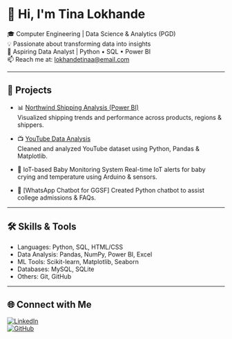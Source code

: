 
# 👋 Hi, I'm Tina Lokhande

🎓 Computer Engineering | Data Science & Analytics (PGD)  
💡 Passionate about transforming data into insights  
💼 Aspiring Data Analyst | Python • SQL • Power BI  
📫 Reach me at: lokhandetinaa@email.com  

---

## 🚀 Projects

- 📊 [Northwind Shipping Analysis (Power BI)](https://github.com/tinaalokhande/northwind-shipping-analysis-pbi)  
  Visualized shipping trends and performance across products, regions & shippers.

- 📺 [YouTube Data Analysis](https://github.com/tinaalokhande/youtube-data-analysis-project)  
  Cleaned and analyzed YouTube dataset using Python, Pandas & Matplotlib.

- 🤖 IoT-based Baby Monitoring System
  Real-time IoT alerts for baby crying and temperature using Arduino & sensors.

- 💬 [WhatsApp Chatbot for GGSF]
  Created Python chatbot to assist college admissions & FAQs.

---

## 🛠️ Skills & Tools

- Languages: Python, SQL, HTML/CSS  
- Data Analysis: Pandas, NumPy, Power BI, Excel  
- ML Tools: Scikit-learn, Matplotlib, Seaborn  
- Databases: MySQL, SQLite  
- Others: Git, GitHub

---

## 🌐 Connect with Me

[![LinkedIn](https://img.shields.io/badge/LinkedIn-blue?style=flat&logo=linkedin)](https://linkedin.com/in/tinalokhande)  
[![GitHub](https://img.shields.io/badge/GitHub-000?style=flat&logo=github&logoColor=white)](https://github.com/tinaalokhande)  

